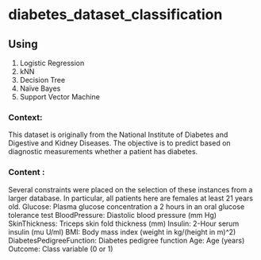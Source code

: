 # diabetes_dataset_classification
## Using
1. Logistic Regression
2. kNN
3. Decision Tree
4. Naïve Bayes
5. Support Vector Machine
   
### Context: 
This dataset is originally from the National Institute of Diabetes and Digestive and Kidney Diseases. The
objective is to predict based on diagnostic measurements whether a patient has diabetes.

### Content : 
Several constraints were placed on the selection of these instances from a larger database. In particular,
all patients here are females at least 21 years old.
Glucose: Plasma glucose concentration a 2 hours in an oral glucose tolerance test
BloodPressure: Diastolic blood pressure (mm Hg)
SkinThickness: Triceps skin fold thickness (mm)
Insulin: 2-Hour serum insulin (mu U/ml)
BMI: Body mass index (weight in kg/(height in m)^2)
DiabetesPedigreeFunction: Diabetes pedigree function
Age: Age (years)
Outcome: Class variable (0 or 1)
